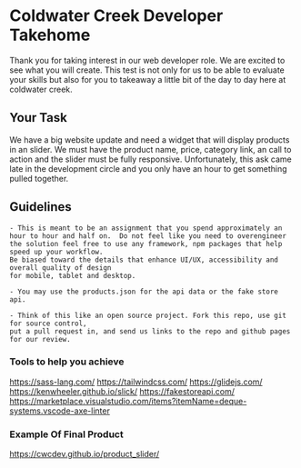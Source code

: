# Coldwater Creek Developer Takehome

Thank you for taking interest in our web developer role. We are excited to see what you will create. This test is not only for us to be able to evaluate your skills but also for you to takeaway a little bit of the day to day here at coldwater creek.

## Your Task

We have a big website update and need a widget that will display products in an slider. We must have the product name, price, category link, an call to action and the slider must be fully responsive. Unfortunately, this ask came late in the development circle and you only have an hour to get something pulled together.

## Guidelines

    - This is meant to be an assignment that you spend approximately an  hour to hour and half on.  Do not feel like you need to overengineer 
    the solution feel free to use any framework, npm packages that help speed up your workflow. 
    Be biased toward the details that enhance UI/UX, accessibility and overall quality of design 
    for mobile, tablet and desktop.

    - You may use the products.json for the api data or the fake store api.

    - Think of this like an open source project. Fork this repo, use git for source control,
    put a pull request in, and send us links to the repo and github pages for our review.

### Tools to help you achieve

https://sass-lang.com/
https://tailwindcss.com/
https://glidejs.com/
https://kenwheeler.github.io/slick/
https://fakestoreapi.com/
https://marketplace.visualstudio.com/items?itemName=deque-systems.vscode-axe-linter

### Example Of Final Product

https://cwcdev.github.io/product_slider/
